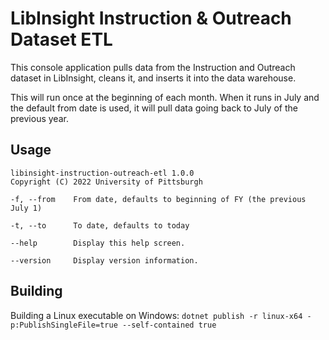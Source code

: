 # LibInsight Instruction & Outreach Dataset ETL

This console application pulls data from the Instruction and Outreach dataset in LibInsight, cleans it, and inserts it into the data warehouse.

This will run once at the beginning of each month. When it runs in July and the default from date is used, it will pull data going back to July of the previous year.

## Usage

    libinsight-instruction-outreach-etl 1.0.0
    Copyright (C) 2022 University of Pittsburgh

    -f, --from    From date, defaults to beginning of FY (the previous July 1)

    -t, --to      To date, defaults to today

    --help        Display this help screen.

    --version     Display version information.

## Building

Building a Linux executable on Windows:
`dotnet publish -r linux-x64 -p:PublishSingleFile=true --self-contained true`